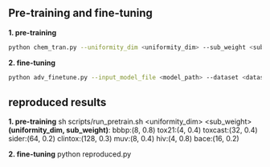 <h2> Pre-training and fine-tuning </h2>

**1. pre-training**

```bash
python chem_tran.py --uniformity_dim <uniformity_dim> --sub_weight <sub_weight>
```

**2. fine-tuning**

```bash
python adv_finetune.py --input_model_file <model_path> --dataset <dataset_name> --uniformity_dim <uniformity_dim> --sub_weight <sub_weight>
```

<h2> reproduced results </h2>

**1. pre-training**
sh scripts/run_pretrain.sh <uniformity_dim> <sub_weight> <device>
**(uniformity_dim, sub_weight)**:
bbbp:(8, 0.8)
tox21:(4, 0.4)
toxcast:(32, 0.4)
sider:(64, 0.2)
clintox:(128, 0.3)
muv:(8, 0.4)
hiv:(4, 0.8)
bace:(16, 0.2)


**2. fine-tuning**
python reproduced.py